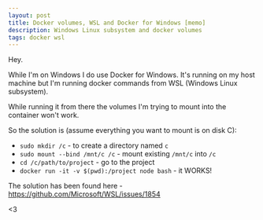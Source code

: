 ```yaml
---
layout: post
title: Docker volumes, WSL and Docker for Windows [memo]
description: Windows Linux subsystem and docker volumes
tags: docker wsl
---
```


Hey.

While I'm on Windows I do use Docker for Windows. It's running on my host machine but I'm running
docker commands from WSL (Windows Linux subsystem).

While running it from there the volumes I'm trying to mount into the container won't work.

So the solution is (assume everything you want to mount is on disk C):

- `sudo mkdir /c` - to create a directory named `c`
- `sudo mount --bind /mnt/c /c` - mount existing `/mnt/c` into `/c`
- `cd /c/path/to/project` - go to the project
- `docker run -it -v $(pwd):/project node bash` - it WORKS!


The solution has been found here - https://github.com/Microsoft/WSL/issues/1854

<3

